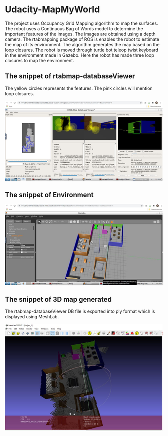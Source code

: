 # Udacity-MapMyWorld

<p>
   The project uses Occupancy Grid Mapping algorithm to map the surfaces. The robot uses a Continuous Bag of Words model to determine the important features of the images. 
   The images are obtained using a depth camera. The rtabmapping package of ROS is enables the robot to estimate the map of its environment. The algorithm generates the map based 
   on the loop closures. The robot is moved through turtle bot teleop twist keyboard in the environment made in Gazebo. Here the robot has made three loop closures to map 
   the environment.
 </p>
 
 
 <h2> The snippet of rtabmap-databaseViewer</h2>
 
 <p> The yellow circles represents the features. The pink circles will mention loop closures. </P>
 
 <img src="/Ross.JPG" alt="Image"/>
 
 <h2> The snippet of Environment </h2>
 
 <img src="/Ross1.JPG" alt="Env"/>
 
 <h2> The snippet of 3D map generated </h2>
 
 <p> The rtabmap-databaseViewer DB file is exported into ply format  which is displayed using MeshLab. </p>
 
 <img src="/Ross2.JPG" alt="GeneratedEnv" />
